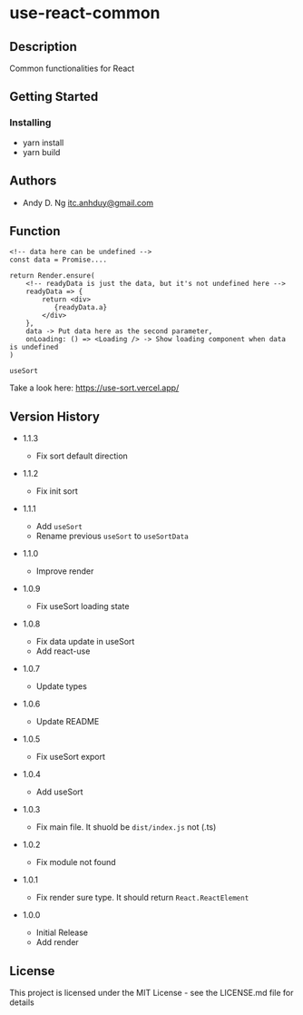 # use-react-common

## Description

Common functionalities for React

## Getting Started

### Installing

- yarn install
- yarn build

## Authors

- Andy D. Ng <itc.anhduy@gmail.com>

## Function

```
<!-- data here can be undefined -->
const data = Promise....

return Render.ensure(
    <!-- readyData is just the data, but it's not undefined here -->
    readyData => {
        return <div>
           {readyData.a}
        </div>
    },
    data -> Put data here as the second parameter,
    onLoading: () => <Loading /> -> Show loading component when data is undefined
)
```

```
useSort
```

Take a look here: https://use-sort.vercel.app/

## Version History

- 1.1.3

  - Fix sort default direction

- 1.1.2

  - Fix init sort

- 1.1.1

  - Add `useSort`
  - Rename previous `useSort` to `useSortData`

- 1.1.0

  - Improve render

- 1.0.9

  - Fix useSort loading state

- 1.0.8

  - Fix data update in useSort
  - Add react-use

- 1.0.7

  - Update types

- 1.0.6

  - Update README

- 1.0.5

  - Fix useSort export

- 1.0.4

  - Add useSort

- 1.0.3

  - Fix main file. It shuold be `dist/index.js` not (.ts)

- 1.0.2

  - Fix module not found

- 1.0.1

  - Fix render sure type. It should return `React.ReactElement`

- 1.0.0
  - Initial Release
  - Add render

## License

This project is licensed under the MIT License - see the LICENSE.md file for details
